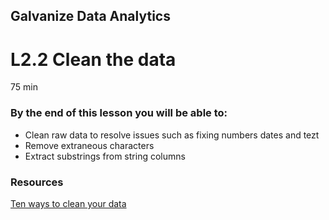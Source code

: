 ## Galvanize Data Analytics
# L2.2 Clean the data

75 min

### By the end of this lesson you will be able to:
* Clean raw data to resolve issues such as fixing numbers dates and tezt
* Remove extraneous characters
* Extract substrings from string columns

### Resources
[Ten ways to clean your data](https://support.office.com/en-us/article/top-ten-ways-to-clean-your-data-2844b620-677c-47a7-ac3e-c2e157d1db19)



